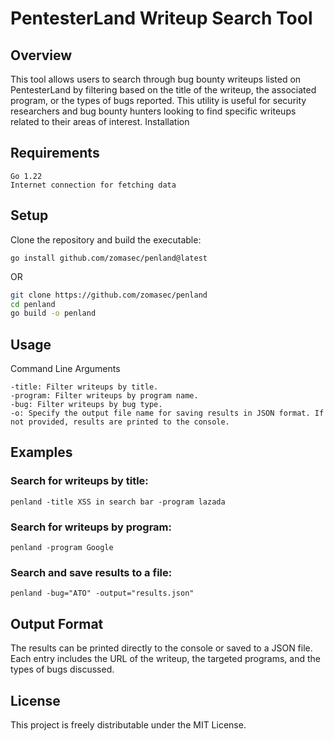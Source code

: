 # PentesterLand Writeup Search Tool

## Overview

This tool allows users to search through bug bounty writeups listed on PentesterLand by filtering based on the title of the writeup, the associated program, or the types of bugs reported. This utility is useful for security researchers and bug bounty hunters looking to find specific writeups related to their areas of interest.
Installation

## Requirements

    Go 1.22
    Internet connection for fetching data

## Setup

Clone the repository and build the executable:

```
go install github.com/zomasec/penland@latest
```
OR 
```sh
git clone https://github.com/zomasec/penland
cd penland
go build -o penland
```
## Usage
Command Line Arguments

    -title: Filter writeups by title.
    -program: Filter writeups by program name.
    -bug: Filter writeups by bug type.
    -o: Specify the output file name for saving results in JSON format. If not provided, results are printed to the console.

## Examples

### Search for writeups by title:
```
penland -title XSS in search bar -program lazada
```

### Search for writeups by program:

```
penland -program Google
```

### Search and save results to a file:

```
penland -bug="ATO" -output="results.json"
```

## Output Format

The results can be printed directly to the console or saved to a JSON file. Each entry includes the URL of the writeup, the targeted programs, and the types of bugs discussed.

## License

This project is freely distributable under the MIT License.
